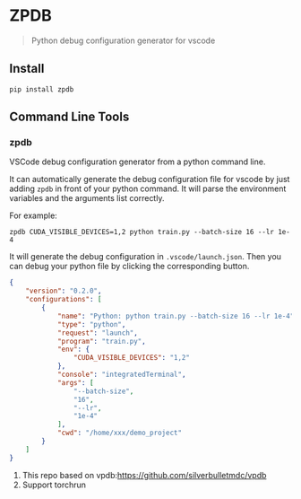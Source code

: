 # ZPDB
> Python debug configuration generator for vscode

## Install

```shell script
pip install zpdb
```

## Command Line Tools

### zpdb 
VSCode debug configuration generator from a python command line.

It can automatically generate the debug configuration file for vscode by just adding `zpdb` in front of your python command.
It will parse the environment variables and the arguments list correctly.

For example:
```shell
zpdb CUDA_VISIBLE_DEVICES=1,2 python train.py --batch-size 16 --lr 1e-4
```

It will generate the debug configuration in `.vscode/launch.json`. 
Then you can debug your python file by clicking the corresponding button.

```json
{
    "version": "0.2.0",
    "configurations": [
        {
            "name": "Python: python train.py --batch-size 16 --lr 1e-4",
            "type": "python",
            "request": "launch",
            "program": "train.py",
            "env": {
                "CUDA_VISIBLE_DEVICES": "1,2"
            },
            "console": "integratedTerminal",
            "args": [
                "--batch-size",
                "16",
                "--lr",
                "1e-4"
            ],
            "cwd": "/home/xxx/demo_project"
        }
    ]
}
```



1. This repo based on vpdb:https://github.com/silverbulletmdc/vpdb
2. Support torchrun